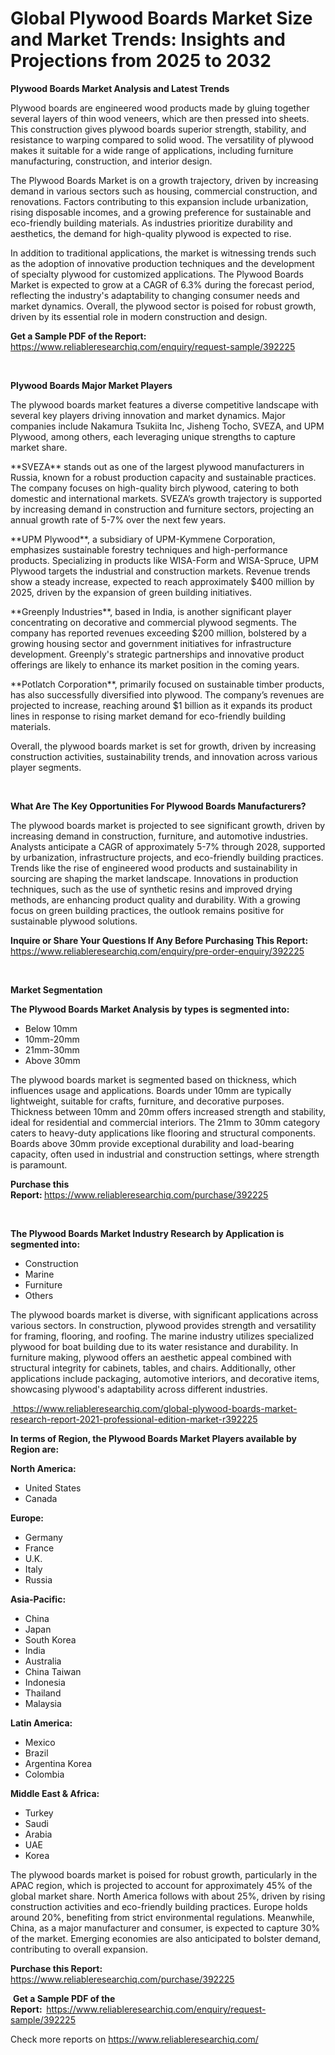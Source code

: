 <p><h1>Global Plywood Boards Market Size and Market Trends: Insights and Projections from 2025 to 2032</h1></p><p><strong>Plywood Boards Market Analysis and Latest Trends</strong></p>
<p><p>Plywood boards are engineered wood products made by gluing together several layers of thin wood veneers, which are then pressed into sheets. This construction gives plywood boards superior strength, stability, and resistance to warping compared to solid wood. The versatility of plywood makes it suitable for a wide range of applications, including furniture manufacturing, construction, and interior design.</p><p>The Plywood Boards Market is on a growth trajectory, driven by increasing demand in various sectors such as housing, commercial construction, and renovations. Factors contributing to this expansion include urbanization, rising disposable incomes, and a growing preference for sustainable and eco-friendly building materials. As industries prioritize durability and aesthetics, the demand for high-quality plywood is expected to rise.</p><p>In addition to traditional applications, the market is witnessing trends such as the adoption of innovative production techniques and the development of specialty plywood for customized applications. The Plywood Boards Market is expected to grow at a CAGR of 6.3% during the forecast period, reflecting the industry's adaptability to changing consumer needs and market dynamics. Overall, the plywood sector is poised for robust growth, driven by its essential role in modern construction and design.</p></p>
<p><strong>Get a Sample PDF of the Report:&nbsp;</strong> <a href="https://www.reliableresearchiq.com/enquiry/request-sample/392225?utm_campaign=1102&utm_medium=2&utm_source=Github&utm_content=ia&utm_term=17012025&utm_id=plywood-boards">https://www.reliableresearchiq.com/enquiry/request-sample/392225</a></p>
<p>&nbsp;</p>
<p><strong>Plywood Boards Major Market Players</strong></p>
<p><p>The plywood boards market features a diverse competitive landscape with several key players driving innovation and market dynamics. Major companies include Nakamura Tsukiita Inc, Jisheng Tocho, SVEZA, and UPM Plywood, among others, each leveraging unique strengths to capture market share.</p><p>**SVEZA** stands out as one of the largest plywood manufacturers in Russia, known for a robust production capacity and sustainable practices. The company focuses on high-quality birch plywood, catering to both domestic and international markets. SVEZA’s growth trajectory is supported by increasing demand in construction and furniture sectors, projecting an annual growth rate of 5-7% over the next few years.</p><p>**UPM Plywood**, a subsidiary of UPM-Kymmene Corporation, emphasizes sustainable forestry techniques and high-performance products. Specializing in products like WISA-Form and WISA-Spruce, UPM Plywood targets the industrial and construction markets. Revenue trends show a steady increase, expected to reach approximately $400 million by 2025, driven by the expansion of green building initiatives.</p><p>**Greenply Industries**, based in India, is another significant player concentrating on decorative and commercial plywood segments. The company has reported revenues exceeding $200 million, bolstered by a growing housing sector and government initiatives for infrastructure development. Greenply's strategic partnerships and innovative product offerings are likely to enhance its market position in the coming years.</p><p>**Potlatch Corporation**, primarily focused on sustainable timber products, has also successfully diversified into plywood. The company’s revenues are projected to increase, reaching around $1 billion as it expands its product lines in response to rising market demand for eco-friendly building materials.</p><p>Overall, the plywood boards market is set for growth, driven by increasing construction activities, sustainability trends, and innovation across various player segments.</p></p>
<p>&nbsp;</p>
<p><strong>What Are The Key Opportunities For Plywood Boards Manufacturers?</strong></p>
<p><p>The plywood boards market is projected to see significant growth, driven by increasing demand in construction, furniture, and automotive industries. Analysts anticipate a CAGR of approximately 5-7% through 2028, supported by urbanization, infrastructure projects, and eco-friendly building practices. Trends like the rise of engineered wood products and sustainability in sourcing are shaping the market landscape. Innovations in production techniques, such as the use of synthetic resins and improved drying methods, are enhancing product quality and durability. With a growing focus on green building practices, the outlook remains positive for sustainable plywood solutions.</p></p>
<p><strong>Inquire or Share Your Questions If Any Before Purchasing This Report:</strong> <a href="https://www.reliableresearchiq.com/enquiry/pre-order-enquiry/392225?utm_campaign=1102&utm_medium=2&utm_source=Github&utm_content=ia&utm_term=17012025&utm_id=plywood-boards">https://www.reliableresearchiq.com/enquiry/pre-order-enquiry/392225</a></p>
<p>&nbsp;</p>
<p><strong>Market Segmentation</strong></p>
<p><strong>The Plywood Boards Market Analysis by types is segmented into:</strong></p>
<p><ul><li>Below 10mm</li><li>10mm-20mm</li><li>21mm-30mm</li><li>Above 30mm</li></ul></p>
<p><p>The plywood boards market is segmented based on thickness, which influences usage and applications. Boards under 10mm are typically lightweight, suitable for crafts, furniture, and decorative purposes. Thickness between 10mm and 20mm offers increased strength and stability, ideal for residential and commercial interiors. The 21mm to 30mm category caters to heavy-duty applications like flooring and structural components. Boards above 30mm provide exceptional durability and load-bearing capacity, often used in industrial and construction settings, where strength is paramount.</p></p>
<p><strong>Purchase this Report:&nbsp;</strong><a href="https://www.reliableresearchiq.com/purchase/392225?utm_campaign=1102&utm_medium=2&utm_source=Github&utm_content=ia&utm_term=17012025&utm_id=plywood-boards">https://www.reliableresearchiq.com/purchase/392225</a></p>
<p>&nbsp;</p>
<p><strong>The Plywood Boards Market Industry Research by Application is segmented into:</strong></p>
<p><ul><li>Construction</li><li>Marine</li><li>Furniture</li><li>Others</li></ul></p>
<p><p>The plywood boards market is diverse, with significant applications across various sectors. In construction, plywood provides strength and versatility for framing, flooring, and roofing. The marine industry utilizes specialized plywood for boat building due to its water resistance and durability. In furniture making, plywood offers an aesthetic appeal combined with structural integrity for cabinets, tables, and chairs. Additionally, other applications include packaging, automotive interiors, and decorative items, showcasing plywood's adaptability across different industries.</p></p>
<p><a href="https://www.reliableresearchiq.com/global-plywood-boards-market-research-report-2021-professional-edition-market-r392225?utm_campaign=1102&utm_medium=2&utm_source=Github&utm_content=ia&utm_term=17012025&utm_id=plywood-boards">&nbsp;https://www.reliableresearchiq.com/global-plywood-boards-market-research-report-2021-professional-edition-market-r392225</a></p>
<p><strong>In terms of Region, the Plywood Boards Market Players available by Region are:</strong></p>
<p>
    <p> <strong> North America: </strong>
        <ul>
            <li>United States</li>
            <li>Canada</li>
        </ul>
        </p> 
    <p> <strong> Europe: </strong>
        <ul>
            <li>Germany</li>
            <li>France</li>
            <li>U.K.</li>
            <li>Italy</li>
            <li>Russia</li>
        </ul>
        </p> 
    <p> <strong> Asia-Pacific: </strong>
        <ul>
            <li>China</li>
            <li>Japan</li>
            <li>South Korea</li>
            <li>India</li>
            <li>Australia</li>
            <li>China Taiwan</li>
            <li>Indonesia</li>
            <li>Thailand</li>
            <li>Malaysia</li>
        </ul>
        </p> 
    <p> <strong> Latin America: </strong>
        <ul>
            <li>Mexico</li>
            <li>Brazil</li>
            <li>Argentina Korea</li>
            <li>Colombia</li>
        </ul>
        </p> 
    <p> <strong> Middle East & Africa: </strong>
        <ul>
            <li>Turkey</li>
            <li>Saudi</li>
            <li>Arabia</li>
            <li>UAE</li>
            <li>Korea</li>
        </ul>
    </p>
    </p>
<p><p>The plywood boards market is poised for robust growth, particularly in the APAC region, which is projected to account for approximately 45% of the global market share. North America follows with about 25%, driven by rising construction activities and eco-friendly building practices. Europe holds around 20%, benefiting from strict environmental regulations. Meanwhile, China, as a major manufacturer and consumer, is expected to capture 30% of the market. Emerging economies are also anticipated to bolster demand, contributing to overall expansion.</p></p>
<p><strong>Purchase this Report: </strong><a href="https://www.reliableresearchiq.com/purchase/392225?utm_campaign=1102&utm_medium=2&utm_source=Github&utm_content=ia&utm_term=17012025&utm_id=plywood-boards">https://www.reliableresearchiq.com/purchase/392225</a></p>
<p>&nbsp;<strong>Get a Sample PDF of the Report:&nbsp;&nbsp;</strong><a href="https://www.reliableresearchiq.com/enquiry/request-sample/392225?utm_campaign=1102&utm_medium=2&utm_source=Github&utm_content=ia&utm_term=17012025&utm_id=plywood-boards">https://www.reliableresearchiq.com/enquiry/request-sample/392225</a></p>
<p><strong></strong></p>
<p>Check more reports on <a href="https://www.reliableresearchiq.com/?utm_campaign=1102&utm_medium=2&utm_source=Github&utm_content=ia&utm_term=17012025&utm_id=plywood-boards">https://www.reliableresearchiq.com/</a></p>